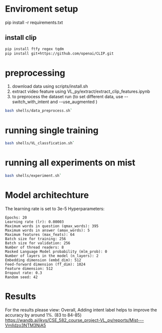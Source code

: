 # Enviroment setup
pip install -r requirements.txt

## install clip
```bash
pip install ftfy regex tqdm
pip install git+https://github.com/openai/CLIP.git
```

# preprocessing
1. download data using scripts/install.sh
2. extract video feature using VL_py/extract/extract_clip_features.ipynb
3. to preprocess the dataset run (to set different data, use --switch_with_intent and   --use_augmented )
```bash
bash shells/data_preprocess.sh`
```
# running single training
```bash
bash shells/VL_classfication.sh`
```

# running all experiments on mist
```bash
bash shells/experiment.sh`
```

# Model architechture
The learning rate is set to 3e-5
Hyperparameters:
```
Epochs: 20 
Learning rate (lr): 0.00003
Maximum words in question (qmax_words): 395
Maximum words in answer (amax_words): 5
Maximum features (max_feats): 64
Batch size for training: 256
Batch size for validation: 256
Number of thread readers: 8
Masked Language Model probability (mlm_prob): 0
Number of layers in the model (n_layers): 2
Embedding dimension (embd_dim): 512
Feed-forward dimension (ff_dim): 1024
Feature dimension: 512
Dropout rate: 0.3
Random seed: 42
```
# Results
For the results please view:
Overall, Adding intent label helps to improve the accuracy by around 1%. (83 to 84-85)
https://wandb.ai/jkys/CSE_582_course_project-VL_py/reports/Mist---Vmlldzo3NTM3NjA5
